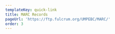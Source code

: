```yaml
---
templateKey: quick-link
title: MARC Records
pageUrl: 'https://ftp.fulcrum.org/UMPEBC/MARC/'
order: 3
---
```

